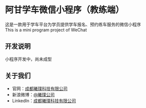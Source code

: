 # 阿甘学车微信小程序（教练端）
这是一款用于学车平台为学员提供学车报名、预约练车服务的微信小程序  
This is a mini program project of WeChat

## 开发说明
小程序开发中，尚未成型

## 关于我们
* 官网：[成都曦璞科技有限公司](http://www.epearth.com)
* 新浪微博：[@曦璞公司](https://weibo.com/xipugongsi)
* LinkedIn：[成都曦璞科技有限公司](http://www.linkedin.com/company/%E6%88%90%E9%83%BD%E6%9B%A6%E7%92%9E%E7%A7%91%E6%8A%80%E6%9C%89%E9%99%90%E5%85%AC%E5%8F%B8/)
